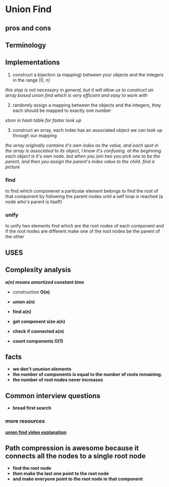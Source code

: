 # Union Find

## pros and cons

## Terminology


## Implementations

1. construct a bijection (a mapping) between your objects and the integers in the range [0, n]

*this step is not necessary in general, but it will allow us to construct an array based union find which is very efficient and easy to work with*

2. randomly assign a mapping between the objects and the integers, they each should be mapped to exactly one number

*store in hash table for faster look up*

3. construct an array, each index has an associated object we can look up through our mapping

*the array originally contains it's own index as the value, and each spot in the array is associated to its object, I know it's confusing.*
*at the beginning each object is it's own node. but when you join two you pick one to be the parent, and then you assign the parent's index value to the child. find a picture*

### find
to find which componenet a particular element belongs to find the root of that component by following the parent nodes until a self loop is reached (a node who's parent is itself)

### unify
to unify two elements find which are the root nodes of each component and if the root nodes are different make one of the root nodes be the parent of the other


## USES




## Complexity analysis

***a(n) means amortized constant time***

- construction  <strong>O(n)<strong>

- union  <strong>a(n)<strong>

- find <strong>a(n)<strong>

- get component size <strong>a(n)<strong>

- check if connected <strong>a(n)<strong>

- count components  <strong>O(1)<strong>


## facts

- we don't ununion elements
- the number of components is equal to the number of roots remaining. 
- the number of root nodes never increases


## Common interview questions

- bread first search



### more resources
[union find video explanation](https://www.youtube.com/watch?v=RBSGKlAvoiM&t=8906s)



## Path compression is awesome because it connects all the nodes to a single root node

- find the root node
- then make the last one point to the root node
- and make everyone point to the root node in that component